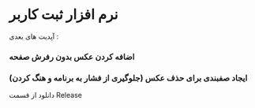 <h1>
  نرم افزار ثبت کاربر
</h1>
<p>
آپدیت های بعدی :
<p/>

<h3>
  اضافه کردن عکس بدون رفرش صفحه
</h3>

<h3>
  ایجاد صفبندی برای حذف عکس (جلوگیری از فشار به برنامه و هنگ کردن)
</h3>

دانلود از قسمت Release
